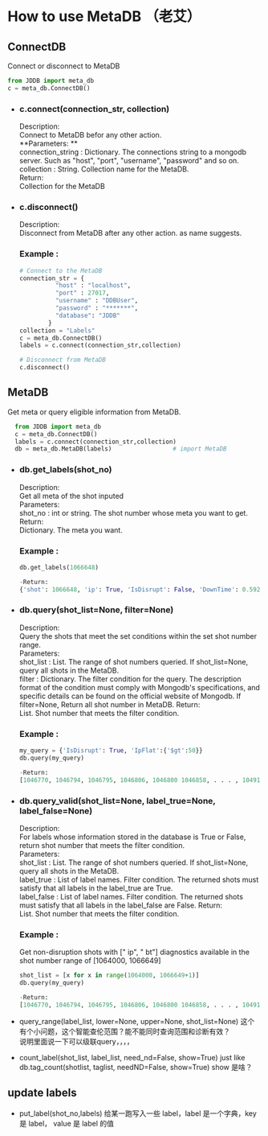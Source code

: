 # How to use MetaDB （老艾）
## **ConnectDB**
Connect or disconnect to MetaDB 
   ```python
   from JDDB import meta_db
   c = meta_db.ConnectDB()
   ```


- ### **c.connect(connection_str, collection)**
  Description:   
  Connect to MetaDB befor any other action.  
  **Parameters: **  
  connection_string : Dictionary. The connections string to a mongodb server. Such as "host", "port", "username", "password" and so on.   
  collection : String. Collection name for the MetaDB.  
  Return:  
   Collection for the MetaDB
  
- ### **c.disconnect()**
  Description:   
  Disconnect from MetaDB after any other action.
  as name suggests.

  ### **Example :**
  ```python
  # Connect to the MetaDB
  connection_str = {
            "host" : "localhost",
            "port" : 27017,
            "username" : "DDBUser",
            "password" : "*******",
            "database": "JDDB"
          }
  collection = "Labels"
  c = meta_db.ConnectDB()
  labels = c.connect(connection_str,collection)

  # Disconnect from MetaDB
  c.disconnect()
  ```



## **MetaDB**
  Get meta or query eligible information from MetaDB.
 ```python
   from JDDB import meta_db
   c = meta_db.ConnectDB()
   labels = c.connect(connection_str,collection)
   db = meta_db.MetaDB(labels)                 # import MetaDB 
   ```

- ### **db.get_labels(shot_no)**  
  Description:  
  Get all meta of the shot inputed  
  Parameters:  
  shot_no : int or string. The shot number whose meta you want to get.  
  Return:  
  Dictionary. The meta you want.

  ### **Example :**
  ```python
  db.get_labels(1066648)

  -Return:
  {'shot': 1066648, 'ip': True, 'IsDisrupt': False, 'DownTime': 0.5923408076837159, 'bt': True, ... 'MA_TOR1_R09': True}
  ```

- ### **db.query(shot_list=None, filter=None)**
  Description:   
  Query the shots that meet the set conditions within the set shot number range.  
  Parameters:  
  shot_list : List. The range of shot numbers queried. If shot_list=None, query all shots in the MetaDB.  
  filter : Dictionary. The filter condition for the query. The description format of the condition must comply with Mongodb's specifications, and specific details can be found on the official website of Mongodb. If filter=None, Return all shot number in MetaDB.
  Return:  
  List. Shot number that meets the filter condition.  
  ### **Example :**
  ```python
  my_query = {'IsDisrupt': True, 'IpFlat':{'$gt':50}}
  db.query(my_query)

  -Return:
  [1046770, 1046794, 1046795, 1046806, 1046800 1046858, . . . , 1049184, 1050467, 1052286, 1050560, 1052295]
  ```


- ### **db.query_valid(shot_list=None, label_true=None, label_false=None)**
  Description:   
  For labels whose information stored in the database is True or False, return shot number that meets the filter condition.   
  Parameters:  
  shot_list : List. The range of shot numbers queried. If shot_list=None, query all shots in the MetaDB.  
  label_true : List of label names. Filter condition. The returned shots must satisfy that all labels in the label_true are True.  
  label_false : List of label names. Filter condition. The returned shots must satisfy that all labels in the label_false are False.
  Return:  
  List. Shot number that meets the filter condition.
  ### **Example :**  
  Get non-disruption shots with [" ip", " bt"] diagnostics available in the shot number range of [1064000, 1066649]
  ```python
  shot_list = [x for x in range(1064000, 1066649+1)]
  db.query(my_query)

  -Return:
  [1046770, 1046794, 1046795, 1046806, 1046800 1046858, . . . , 1049184, 1050467, 1052286, 1050560, 1052295]
  ```

- query_range(label_list, lower=None, upper=None, shot_list=None)
  这个有个小问题，这个智能查伦范围？能不能同时查询范围和诊断有效？  
  说明里面说一下可以级联query，，，，

- count_label(shot_list, label_list, need_nd=False, show=True)
  just like db.tag_count(shotlist, taglist, needND=False, show=True)
  show 是啥？

## update labels

- put_label(shot_no,labels)
  给某一跑写入一些 label，label 是一个字典，key 是 label， value 是 label 的值
